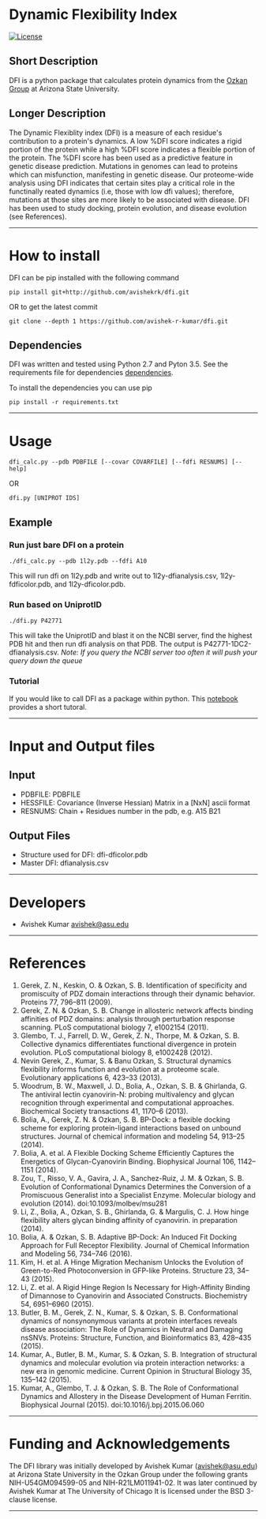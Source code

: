 # Dynamic Flexibility Index



[![License](https://img.shields.io/badge/License-BSD%203--Clause-blue.svg)](https://opensource.org/licenses/BSD-3-Clause)



## Short Description
DFI is a python package that calculates protein dynamics from the
[Ozkan Group][OzkanLab] at Arizona State University.

[OzkanLab]: <http://ozkanlab.physics.asu.edu> "Ozkan Lab Website"

## Longer Description
The Dynamic Flexiblity index (DFI) is a measure of each residue's contribution to
a protein's dynamics. A low %DFI score indicates a rigid portion of the protein
while a high %DFI score indicates a flexible portion of the protein. The %DFI
score has been used as a predictive feature in genetic disease prediction.
Mutations in genomes can lead to proteins which can misfunction, manifesting in
genetic disease. Our proteome-wide analysis using DFI indicates that certain
sites play a critical role in the functinally reated dynamics (i.e, those with
low dfi values); therefore, mutations at those sites are more likely to be
associated with disease. DFI has been used to study docking, protein evolution,
and disease evolution (see References).

---

# How to install
DFI can be pip installed with the following command
```
pip install git+http://github.com/avishekrk/dfi.git
```
OR to get the latest commit
```
git clone --depth 1 https://github.com/avishek-r-kumar/dfi.git
```

## Dependencies


DFI was written and tested using Python 2.7 and Pyton 3.5.
See the requirements file for dependencies
[dependencies][Requirements].

[Requirements]: <https://raw.githubusercontent.com/avishek-r-kumar/DFI/master/requirements.txt>

To install the dependencies you can use pip
```
pip install -r requirements.txt
```
---


# Usage
```
dfi_calc.py --pdb PDBFILE [--covar COVARFILE] [--fdfi RESNUMS] [--help]
```
OR
```
dfi.py [UNIPROT IDS]
```
## Example
### Run just bare DFI on a protein
```
./dfi_calc.py --pdb 1l2y.pdb --fdfi A10
```
This will run dfi on 1l2y.pdb and write out to 1l2y-dfianalysis.csv,
1l2y-fdficolor.pdb, and 1l2y-dficolor.pdb.

### Run based on UniprotID
```
./dfi.py P42771
```
This will take the UniprotID and blast it on the NCBI server, find the
highest PDB hit and then run dfi analysis on that PDB. The output is
P42771-1DC2-dfianalysis.csv.
*Note: If you query the NCBI server too often it will push your query
down the queue*

### Tutorial
If you would like to call DFI as a package within python. This
[notebook][TutorialLink] provides a short tutoral.

[TutorialLink]: <https://github.com/avishekrk/DFI/blob/master/tutorial/DFI_Tutorial.ipynb> "Tutorial Link"

---

# Input and Output files
## Input

- PDBFILE:     PDBFILE
- HESSFILE:    Covariance (Inverse Hessian) Matrix in a [NxN] ascii format
- RESNUMS:     Chain + Residues number in the pdb, e.g. A15 B21

## Output Files

* Structure used for DFI: dfi-dficolor.pdb
* Master DFI: dfianalysis.csv

---

# Developers

- Avishek Kumar avishek@asu.edu

---

# References

1. Gerek, Z. N., Keskin, O. & Ozkan, S. B. Identification of specificity and promiscuity of PDZ domain interactions
through their dynamic behavior. Proteins 77, 796–811 (2009).
2. Gerek, Z. N. & Ozkan, S. B. Change in allosteric network affects binding affinities of PDZ domains: analysis
through perturbation response scanning. PLoS computational biology 7, e1002154 (2011).
3. Glembo, T. J., Farrell, D. W., Gerek, Z. N., Thorpe, M. & Ozkan, S. B. Collective dynamics differentiates
functional divergence in protein evolution. PLoS computational biology 8, e1002428 (2012).
4. Nevin Gerek, Z., Kumar, S. & Banu Ozkan, S. Structural dynamics flexibility informs function and evolution
at a proteome scale. Evolutionary applications 6, 423–33 (2013).
5. Woodrum, B. W., Maxwell, J. D., Bolia, A., Ozkan, S. B. & Ghirlanda, G. The antiviral lectin cyanovirin-N:
probing multivalency and glycan recognition through experimental and computational approaches. Biochemical Society transactions 41, 1170–6 (2013).
6. Bolia, A., Gerek, Z. N. & Ozkan, S. B. BP-Dock: a flexible docking scheme for exploring protein-ligand
interactions based on unbound structures. Journal of chemical information and modeling 54, 913–25 (2014).
7. Bolia, A. et al. A Flexible Docking Scheme Efficiently Captures the Energetics of Glycan-Cyanovirin
Binding. Biophysical Journal 106, 1142–1151 (2014).
8. Zou, T., Risso, V. A., Gavira, J. A., Sanchez-Ruiz, J. M. & Ozkan, S. B. Evolution of Conformational
Dynamics Determines the Conversion of a Promiscuous Generalist into a Specialist Enzyme. Molecular
biology and evolution (2014). doi:10.1093/molbev/msu281
9. Li, Z., Bolia, A., Ozkan, S. B., Ghirlanda, G. & Margulis, C. J. How hinge flexibility alters glycan
binding affinity of cyanovirin. in preparation (2014).
10. Bolia, A. & Ozkan, S. B. Adaptive BP-Dock: An Induced Fit Docking Approach for Full Receptor Flexibility.
Journal of Chemical Information and Modeling 56, 734–746 (2016).
11. Kim, H. et al. A Hinge Migration Mechanism Unlocks the Evolution of Green-to-Red Photoconversion in GFP-like
Proteins. Structure 23, 34–43 (2015).
12. Li, Z. et al. A Rigid Hinge Region Is Necessary for High-Affinity Binding of Dimannose to Cyanovirin and
Associated Constructs. Biochemistry 54, 6951–6960 (2015).
13. Butler, B. M., Gerek, Z. N., Kumar, S. & Ozkan, S. B. Conformational dynamics of nonsynonymous variants at protein
interfaces reveals disease association: The Role of Dynamics in Neutral and Damaging nsSNVs. Proteins: Structure,
Function, and Bioinformatics 83, 428–435 (2015).
14. Kumar, A., Butler, B. M., Kumar, S. & Ozkan, S. B. Integration of structural dynamics and molecular evolution
via protein interaction networks: a new era in genomic medicine. Current Opinion in Structural Biology 35, 135–142 (2015).
15. Kumar, A., Glembo, T. J. & Ozkan, S. B. The Role of Conformational Dynamics and Allostery in the Disease
Development of Human Ferritin. Biophysical Journal (2015). doi:10.1016/j.bpj.2015.06.060

---

# Funding and Acknowledgements

The DFI library was initially developed by Avishek Kumar (avishek@asu.edu) at Arizona State
University in the Ozkan Group under the following grants NIH-U54GM094599-05 and
NIH-R21LM011941-02. It was later continued by Avishek Kumar at The University of Chicago
It is licensed under the BSD 3-clause license.

---
